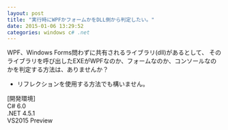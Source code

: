 ```yaml
---
layout: post
title: "実行時にWPFかフォームかをDLL側から判定したい。"
date: 2015-01-06 13:29:52
categories: windows c# .net
---
```

<p>WPF、Windows Forms問わずに共有されるライブラリ(dll)があるとして、
そのライブラリを呼び出したEXEがWPFなのか、フォームなのか、コンソールなのかを判定する方法は、ありませんか？</p>

<ul>
<li>リフレクションを使用する方法でも構いません。</li>
</ul>

<p>[開発環境]<br>
C# 6.0<br>
.NET 4.5.1<br>
VS2015 Preview</p>
